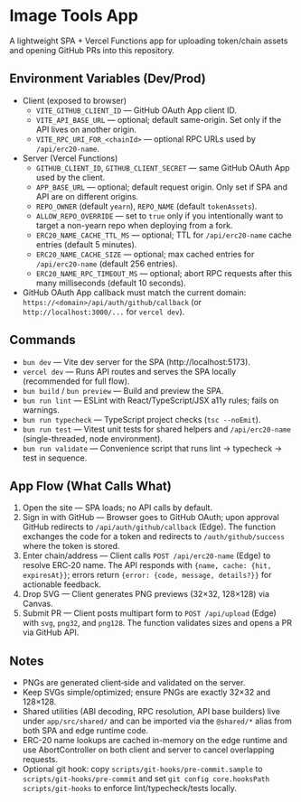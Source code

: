 # Image Tools App

A lightweight SPA + Vercel Functions app for uploading token/chain assets and opening GitHub PRs into this repository.

## Environment Variables (Dev/Prod)

- Client (exposed to browser)
  - `VITE_GITHUB_CLIENT_ID` — GitHub OAuth App client ID.
  - `VITE_API_BASE_URL` — optional; default same-origin. Set only if the API lives on another origin.
  - `VITE_RPC_URI_FOR_<chainId>` — optional RPC URLs used by `/api/erc20-name`.
- Server (Vercel Functions)
  - `GITHUB_CLIENT_ID`, `GITHUB_CLIENT_SECRET` — same GitHub OAuth App used by the client.
  - `APP_BASE_URL` — optional; default request origin. Only set if SPA and API are on different origins.
  - `REPO_OWNER` (default `yearn`), `REPO_NAME` (default `tokenAssets`).
  - `ALLOW_REPO_OVERRIDE` — set to `true` only if you intentionally want to target a non-yearn repo when deploying from a fork.
  - `ERC20_NAME_CACHE_TTL_MS` — optional; TTL for `/api/erc20-name` cache entries (default 5 minutes).
  - `ERC20_NAME_CACHE_SIZE` — optional; max cached entries for `/api/erc20-name` (default 256 entries).
  - `ERC20_NAME_RPC_TIMEOUT_MS` — optional; abort RPC requests after this many milliseconds (default 10 seconds).
- GitHub OAuth App callback must match the current domain: `https://<domain>/api/auth/github/callback` (or `http://localhost:3000/...` for `vercel dev`).

## Commands

- `bun dev` — Vite dev server for the SPA (http://localhost:5173).
- `vercel dev` — Runs API routes and serves the SPA locally (recommended for full flow).
- `bun build` / `bun preview` — Build and preview the SPA.
- `bun run lint` — ESLint with React/TypeScript/JSX a11y rules; fails on warnings.
- `bun run typecheck` — TypeScript project checks (`tsc --noEmit`).
- `bun run test` — Vitest unit tests for shared helpers and `/api/erc20-name` (single-threaded, node environment).
- `bun run validate` — Convenience script that runs lint → typecheck → test in sequence.

## App Flow (What Calls What)

1) Open the site — SPA loads; no API calls by default.
2) Sign in with GitHub — Browser goes to GitHub OAuth; upon approval GitHub redirects to `/api/auth/github/callback` (Edge). The function exchanges the code for a token and redirects to `/auth/github/success` where the token is stored.
3) Enter chain/address — Client calls `POST /api/erc20-name` (Edge) to resolve ERC‑20 name. The API responds with `{name, cache: {hit, expiresAt}}`; errors return `{error: {code, message, details?}}` for actionable feedback.
4) Drop SVG — Client generates PNG previews (32×32, 128×128) via Canvas.
5) Submit PR — Client posts multipart form to `POST /api/upload` (Edge) with `svg`, `png32`, and `png128`. The function validates sizes and opens a PR via GitHub API.

## Notes

- PNGs are generated client‑side and validated on the server.
- Keep SVGs simple/optimized; ensure PNGs are exactly 32×32 and 128×128.
- Shared utilities (ABI decoding, RPC resolution, API base builders) live under `app/src/shared/` and can be imported via the `@shared/*` alias from both SPA and edge runtime code.
- ERC-20 name lookups are cached in-memory on the edge runtime and use AbortController on both client and server to cancel overlapping requests.
- Optional git hook: copy `scripts/git-hooks/pre-commit.sample` to `scripts/git-hooks/pre-commit` and set `git config core.hooksPath scripts/git-hooks` to enforce lint/typecheck/tests locally.
